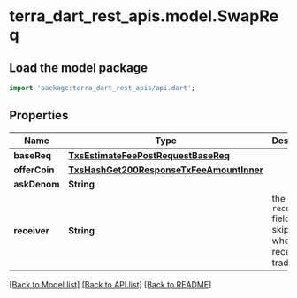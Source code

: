 # terra_dart_rest_apis.model.SwapReq

## Load the model package
```dart
import 'package:terra_dart_rest_apis/api.dart';
```

## Properties
Name | Type | Description | Notes
------------ | ------------- | ------------- | -------------
**baseReq** | [**TxsEstimateFeePostRequestBaseReq**](TxsEstimateFeePostRequestBaseReq.md) |  | 
**offerCoin** | [**TxsHashGet200ResponseTxFeeAmountInner**](TxsHashGet200ResponseTxFeeAmountInner.md) |  | 
**askDenom** | **String** |  | 
**receiver** | **String** | the `receiver` field can be skipped when the receiver is trader | [optional] 

[[Back to Model list]](../README.md#documentation-for-models) [[Back to API list]](../README.md#documentation-for-api-endpoints) [[Back to README]](../README.md)


